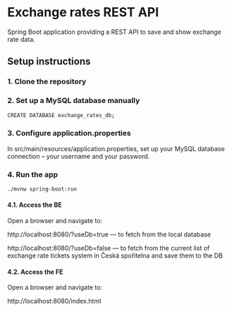 # Exchange rates REST API

Spring Boot application providing a REST API to save and show exchange rate data.

## Setup instructions

### 1. Clone the repository

### 2. Set up a MySQL database manually

```bash
CREATE DATABASE exchange_rates_db;
```
### 3. Configure application.properties
In src/main/resources/application.properties, set up your MySQL database connection – your username and your password.

### 4. Run the app

```bash
./mvnw spring-boot:run
```

#### 4.1. Access the BE
Open a browser and navigate to:

http://localhost:8080/?useDb=true — to fetch from the local database

http://localhost:8080/?useDb=false — to fetch from the current list of exchange rate tickets
system in Česká spořitelna and save them to the DB

#### 4.2. Access the FE
Open a browser and navigate to:

http://localhost:8080/index.html
